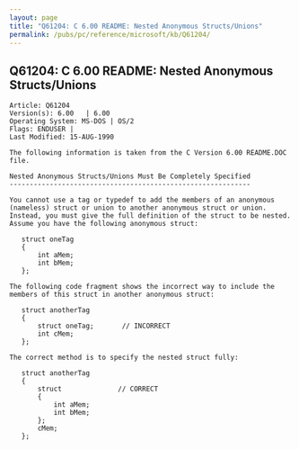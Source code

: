 ```yaml
---
layout: page
title: "Q61204: C 6.00 README: Nested Anonymous Structs/Unions"
permalink: /pubs/pc/reference/microsoft/kb/Q61204/
---
```


## Q61204: C 6.00 README: Nested Anonymous Structs/Unions

	Article: Q61204
	Version(s): 6.00   | 6.00
	Operating System: MS-DOS | OS/2
	Flags: ENDUSER |
	Last Modified: 15-AUG-1990
	
	The following information is taken from the C Version 6.00 README.DOC
	file.
	
	Nested Anonymous Structs/Unions Must Be Completely Specified
	------------------------------------------------------------
	
	You cannot use a tag or typedef to add the members of an anonymous
	(nameless) struct or union to another anonymous struct or union.
	Instead, you must give the full definition of the struct to be nested.
	Assume you have the following anonymous struct:
	
	   struct oneTag
	   {
	       int aMem;
	       int bMem;
	   };
	
	The following code fragment shows the incorrect way to include the
	members of this struct in another anonymous struct:
	
	   struct anotherTag
	   {
	       struct oneTag;       // INCORRECT
	       int cMem;
	   };
	
	The correct method is to specify the nested struct fully:
	
	   struct anotherTag
	   {
	       struct              // CORRECT
	       {
	           int aMem;
	           int bMem;
	       };
	       cMem;
	   };
